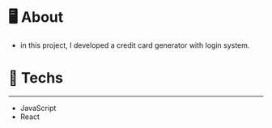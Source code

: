 # 🖥 **About**
- in this project, I developed a credit card generator with login system.
# 🚀 **Techs**

---

- JavaScript
- React

